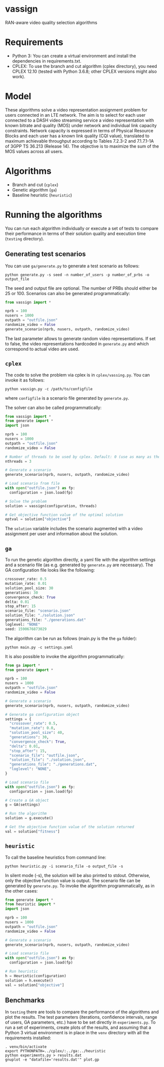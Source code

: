# vassign
RAN-aware video quality selection algorithms

# Requirements
- Python 3: You can create a virtual environment and install the dependencies in requirements.txt.
- CPLEX: To use the branch and cut algorithm (cplex directory), you need CPLEX 12.10 
(tested with Python 3.6.8; other CPLEX versions might also work).

# Model
These algorithms solve a video representation assignment problem for users connected in an LTE network.
The aim is to select for each user connected to a DASH video streaming service a video representation 
with known bitrate and quality (MOS) under network and individual link capacity constraints. Network capacity is
expressed in terms of Physical Resource Blocks and each user has a known link quality (CQI value), translated
to maximum achievable throughput according to Tables 7.2.3-2 and 7.1.7.1-1A of 3GPP TS 36.213 (Release 14).
The objective is to maximize the sum of the MOS values across all users.

# Algorithms
- Branch and cut (`cplex`)
- Genetic algorithm (`ga`)
- Baseline heuristic (`heuristic`)

# Running the algorithms
You can run each algorithm individually or execute a set of tests to compare their performance in terms
of their solution quality and execution time (`testing` directory).

## Generating test scenarios
You can use `ga/generate.py` to generate a test scenario as follows:
```
python generate.py -s seed -n number_of_users -p number_of_prbs -o output_file
```
The seed and output file are optional. The number of PRBs should either be 25 or 100. Scenarios can also
be generated programmatically:
```python
from vassign import *

nprb = 100
nusers = 1000
outpath = "outfile.json"
randomize_video = False
generate_scenario(nprb, nusers, outpath, randomize_video)
```
The last parameter allows to generate random video representations. If set to false, the video representations
hardcoded in `generate.py` and which correspond to actual video are used.

## `cplex`
The code to solve the problem via cplex is in `cplex/vassing.py`. You can invoke it as follows:
```
python vassign.py -c /path/to/configfile
```
where `configfile` is a scenario file generated by `generate.py`. 

The solver can also be called programmatically:
```python
from vassign import *
from generate import *
import json

nprb = 100
nusers = 1000
outpath = "outfile.json"
randomize_video = False

# Number of threads to be used by cplex. Default: 0 (use as many as the CPU cores in the system)
nthreads = 3

# Generate a scenario
generate_scenario(nprb, nusers, outpath, randomize_video)

# Load scenario from file
with open("outfile.json") as fp:
  configuration = json.load(fp)

# Solve the problem
solution = vassign(configuration, threads)

# Get objective function value of the optimal solution
optval = solution["objective"]
```
The `solution` variable includes the scenario augmented with a video assignment per user and information about the solution.

## `ga`
To run the genetic algorithm directly, a yaml file with the algorithm settings and a scenario file (as e.g. generated by
`generate.py` are necessary). The GA configuration file looks like the following:
```python
crossover_rate: 0.5
mutation_rate: 0.01
solution_pool_size: 30
generations: 30
convergence_check: True
delta: 0.01
stop_after: 15
scenario_file: "scenario.json"
solution_file: "./solution.json"
generations_file: "./generations.dat"
loglevel: "NONE"
seed: 1590676873029
```
The algorithm can be run as follows (main.py is the the `ga` folder):
```
python main.py -c settings.yaml
```

It is also possible to invoke the algorithm programmatically:
```python
from ga import *
from generate import *

nprb = 100
nusers = 1000
outpath = "outfile.json"
randomize_video = False

# Generate a scenario
generate_scenario(nprb, nusers, outpath, randomize_video)

# Generate ga configuration object
settings = {
  "crossover_rate": 0.5,
  "mutation_rate": 0.0,
  "solution_pool_size": 40,
  "generations": 30,
  "convergence_check": True,
  "delta": 0.01,
  "stop_after": 15,
  "scenario_file": "outfile.json",
  "solution_file": "./solution.json",
  "generations_file": "./generations.dat",
  "loglevel": "NONE",
}

# Load scenario file
with open("outfile.json") as fp:
  configuration = json.load(fp)

# Create a GA object
g = GA(settings)

# Run the algorithm
solution = g.execute()

# Get the objective function value of the solution returned
val = solution["fitness"]
```

## `heuristic`
To call the baseline heuristics from command line:
```
python heuristic.py -i scenario_file -o output_file -s
```
In silent mode (-s), the solution will be also printed to stdout. Otherwise, only the 
objective function value is output. The scenario file can be generated by `generate.py`. 
To invoke the algorithm programmatically, as in the other cases:
```python
from generate import *
from heuristic import *
import json

nprb = 100
nusers = 1000
outpath = "outfile.json"
randomize_video = False

# Generate a scenario
generate_scenario(nprb, nusers, outpath, randomize_video)

# Load scenario file
with open("outfile.json") as fp:
  configuration = json.load(fp)

# Run heuristic
h = Heuristic(configuration)
solution = h.execute()
val = solution["objective"]
```

## Benchmarks
In `testing` there are tools to compare the performance of the algorithms and plot the results.
The test parameters (iterations, confidence intervals, range of users, GA parameters, etc.)
have to be set directly in `experiments.py`. To run a set of experiments, create plots of
the results, and assuming that a Python 3 virtual environment is in place in the `venv` directory
with all the requirements installed:
```
. venv/bin/activate
export PYTHONPATH=../cplex/:../ga:../heuristic
python experiments.py > results.dat
gnuplot -e "datafile='results.dat'" plot.gp
```

